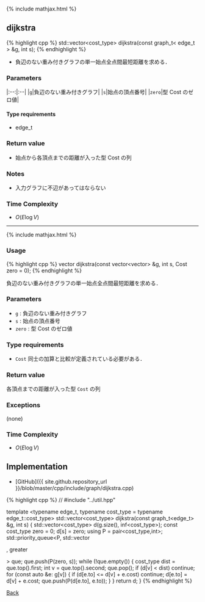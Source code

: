 {% include mathjax.html %}

## dijkstra

{% highlight cpp %}
std::vector<cost_type> dijkstra(const graph_t< edge_t > &g, int s);
{% endhighlight %}

- 負辺のない重み付きグラフの単一始点全点間最短距離を求める．

### Parameters

|:--:|:--|
|`g`|負辺のない重み付きグラフ|
|`s`|始点の頂点番号|
|`zero`|型 Cost のゼロ値|

#### Type requirements

- edge_t

### Return value

- 始点から各頂点までの距離が入った型 Cost の列

### Notes

- 入力グラフに不辺があってはならない

### Time Complexity

- $O(E \log V)$

---------------------------------------

{% include mathjax.html %}

### Usage

{% highlight cpp %}
vector<Cost> dijkstra(const vector<vector<Edge>> &g, int s, Cost zero = 0);
{% endhighlight %}

負辺のない重み付きグラフの単一始点全点間最短距離を求める．

### Parameters
- `g` : 負辺のない重み付きグラフ
- `s` : 始点の頂点番号
- `zero` : 型 Cost のゼロ値

### Type requirements
- `Cost` 同士の加算と比較が定義されている必要がある．

### Return value
各頂点までの距離が入った型 `Cost` の列

### Exceptions
(none)

### Time Complexity
- $O(E \log V)$

## Implementation

- [GitHub]({{ site.github.repository_url }}/blob/master/cpp/include/graph/dijkstra.cpp)

{% highlight cpp %}
// #include "../util.hpp"

template <typename edge_t, typename cost_type = typename edge_t::cost_type>
std::vector<cost_type> dijkstra(const graph_t<edge_t> &g, int s) {
  std::vector<cost_type> d(g.size(), inf<cost_type>);
  const cost_type zero = 0;
  d[s] = zero;
  using P = pair<cost_type,int>;
  std::priority_queue<P, std::vector<P>, greater<P>> que;
  que.push(P(zero, s));
  while (!que.empty()) {
    cost_type dist = que.top().first;
    int v = que.top().second;
    que.pop();
    if (d[v] < dist) continue;
    for (const auto &e: g[v]) {
      if (d[e.to] <= d[v] + e.cost) continue;
      d[e.to] = d[v] + e.cost;
      que.push(P(d[e.to], e.to));
    }
  }
  return d;
}
{% endhighlight %}

[Back](../..)
